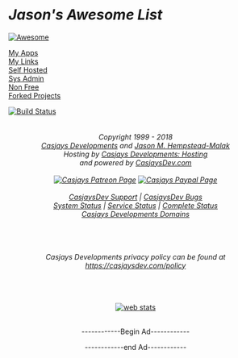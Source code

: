 # ***Jason's Awesome List***  
[![Awesome](https://awesome.re/badge.svg)](https://awesome.re)  

[My Apps](https://github.com/casjay/awesome/blob/master/my-apps.md)  
[My Links](https://github.com/casjay/awesome/blob/master/my-links.md)  
[Self Hosted](https://github.com/casjay/awesome/blob/master/selfhosted.md)  
[Sys Admin](https://github.com/casjay/awesome/blob/master/sysadmin.md)  
[Non Free](https://github.com/casjay/awesome/blob/master/non-free.md)  
[Forked Projects](https://github.com/casjaysdev-forked-projects)
  

[![Build Status](https://travis-ci.org/casjay/awesome.svg?branch=master)](https://travis-ci.org/casjay/awesome)  
  
<!-- Begin Footer -->
<footer>
<center>
<div>
<center>
<!-- Start of Rocket.Chat Livechat Script -->
<script type="text/javascript">
(function(w, d, s, u) {
        w.RocketChat = function(c) { w.RocketChat._.push(c) }; w.RocketChat._ = []; w.RocketChat.url = u;
            var h = d.getElementsByTagName(s)[0], j = d.createElement(s);
            j.async = true; j.src = 'https://chat.malaks.us/packages/rocketchat_livechat/assets/rocketchat-livechat.min.js?_=201702160944';
                h.parentNode.insertBefore(j, h);
})(window, document, 'script', 'https://chat.malaks.us/livechat');
</script>
<!-- End of Rocket.Chat Livechat Script -->
</center>
<!-- Begin Piwik Tracking Code -->
<script type="text/javascript">
var pkBaseURL = (("https:" == document.location.protocol) ? "https://piwik.casjay.net/" : "http://piwik.casjay.net/");
document.write(unescape("%3Cscript src='" + pkBaseURL + "piwik.js' type='text/javascript'%3E%3C/script%3E"));
</script><script type="text/javascript">
try {
var piwikTracker = Piwik.getTracker(pkBaseURL + "piwik.php", 1);
piwikTracker.trackPageView();
piwikTracker.enableLinkTracking();
} catch( err ) {}
</script><noscript>
<p><img src="https://piwik.casjay.net/piwik.php?idsite=1" class="c1" alt=""></p>
</noscript>
<!-- End Piwik Tracking Code -->

<!-- Begin Google Track -->
<script async src="https://www.googletagmanager.com/gtag/js?id=UA-936146-1"></script>
<script>
  window.dataLayer = window.dataLayer || [];
  function gtag(){dataLayer.push(arguments);}
  gtag('js', new Date());
  gtag('config', 'UA-936146-1');
</script>

<!-- Eng Google Track -->
<!-- Begin EU compliant -->
<link rel="stylesheet" type="text/css" href="https://cdnjs.cloudflare.com/ajax/libs/cookieconsent2/3.0.3/cookieconsent.min.css" />
<script src="https://cdnjs.cloudflare.com/ajax/libs/cookieconsent2/3.0.3/cookieconsent.min.js"></script>
<script>
window.addEventListener("load", function(){
window.cookieconsent.initialise({
  "palette": {
    "popup": {
      "background": "#64386b",
      "text": "#ffcdfd"
    },
    "button": {
      "background": "transparent",
      "text": "#f8a8ff",
      "border": "#f8a8ff"
    }
  },
  "content": {
    "message": "In accordance with the EU GDPR law this message is being displayed. - ",
    "dismiss": "I Agree",
    "link": "CasjaysDev Policy",
    "href": "https://casjay.com/privacy"
  }
})});
</script>
<!-- End EU compliant -->
<!-- Begin Casjays Developments Footer -->
<h6>
Copyright 1999 - 2018<br>
<a href="https://casjay.com" target="_blank">Casjays Developments</a> and <a href="https://casjay.info" target="_blank">Jason M. Hempstead-Malak</a><br>
Hosting by <a href="https://casjay.com/hosting" target="_blank">Casjays Developments: Hosting</a><br>
and powered by <a href="https://casjaysdev.com" target="_blank">CasjaysDev.com</a><br><br>
<a href="https://www.patreon.com/casjay" target="_blank"><img src="https://img.shields.io/badge/patreon-donate-orange.svg" border="0" alt="Casjays Patreon Page"></a> 
<a href="https://www.paypal.me/casjaysdev" target="_blank"><img src="https://img.shields.io/badge/Donate-PayPal-green.svg?casjay@paypal.com" alt="Casjays Paypal Page"></a>
<br><br>
<a href="https://casjay.help" target="_blank">CasjaysDev Support</a> |
<a href="https://bugs.one" target="_blank">CasjaysDev Bugs</a> <br> 
<a href="https://status.casjay.net" target="_blank">System Status</a> |
<a href="https://servers.casjay.net" target="_blank">Service Status</a> | 
<a href="https://status.casjaysdev.com" target="_blank">Complete Status</a> <br>
<a href="https://casjaysdev.com/domains.html" target="_blank">Casjays Developments Domains</a><br><br><br>
<br><br>
Casjays Developments privacy policy can be found at<br>
<a href="https://casjaysdev.com/policy/" target="_blank">https://casjaysdev.com/policy</a><br>
<br>
<br>
</h6>
<!-- End Casjays Developments Footer -->

<!--Begin Statcounter Code -->
<script type="text/javascript">
var sc_project=8585230;
var sc_invisible=0;
var sc_security="ef07ac24";
var scJsHost = (("https:" == document.location.protocol) ?
"https://secure." : "http://www.");
document.write("<sc"+"ript type='text/javascript' src='" +
scJsHost+
"statcounter.com/counter/counter.js'></"+"script>");
</script>
<noscript><div class="statcounter"><a title="web stats"
href="http://statcounter.com/p8585230/summary/?guest=1" target="_blank"><img
class="statcounter"
src="//c.statcounter.com/8585230/0/ef07ac24/0/" alt="web
stats"></a></div></noscript>
<!-- End Statcounter Code -->

<!-- Begin Global Footer -->
<center>
<br>
------------Begin Ad------------<br>
<! -- Begin chitika ad -->
<script type="text/javascript">
  ( function() {
    if (window.CHITIKA === undefined) { window.CHITIKA = { 'units' : [] }; };
    var unit = {"calltype":"async[2]","publisher":"casjay","width":728,"height":90,"sid":"Chitika Default"};
    var placement_id = window.CHITIKA.units.length;
    window.CHITIKA.units.push(unit);
    document.write('<div id="chitikaAdBlock-' + placement_id + '"></div>');
}());
</script>
<script type="text/javascript" src="https://cdn.chitika.net/getads.js" async></script>
<!-- End chitika ad -->

------------end Ad------------<br>
<br>
</center>
<!-- End Global Footer -->

</div>
</center>
</footer>
<!-- End Footer -->

